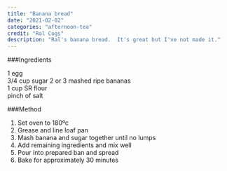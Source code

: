 ```yaml
---
title: "Banana bread"
date: "2021-02-02"
categories: "afternoon-tea"
credit: "Ral Cogs"
description: "Ral's banana bread.  It's great but I've not made it."
---
```


###Ingredients

1 egg  
3/4 cup sugar
2 or 3 mashed ripe bananas  
1 cup SR flour  
pinch of salt

###Method

1. Set oven to 180ºc
2. Grease and line loaf pan
3. Mash banana and sugar together until no lumps
4. Add remaining ingredients and mix well
5. Pour into prepared ban and spread
6. Bake for approximately 30 minutes
